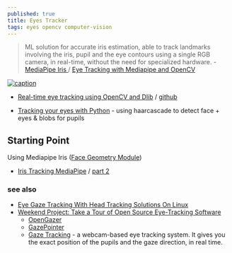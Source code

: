 ```yaml
---
published: true
title: Eyes Tracker
tags: eyes opencv computer-vision
---
```

> ML solution for accurate iris estimation, able to track landmarks involving the iris, pupil and the eye contours using a single RGB camera, in real-time, without the need for specialized hardware. - [MediaPipe Iris ](https://google.github.io/mediapipe/solutions/iris.html) / [Eye Tracking with Mediapipe and OpenCV](https://kh-monib.medium.com/title-gaze-tracking-with-opencv-and-mediapipe-318ac0c9c2c3)

[![caption](https://1.bp.blogspot.com/-N494e9_yk00/XywzbwgHMgI/AAAAAAAAGUo/4rWZgcvMPaQVphDK6SSeDZp8-79REaIAwCLcBGAsYHQ/s0/image8.gif)](https://ai.googleblog.com/2020/08/mediapipe-iris-real-time-iris-tracking.html)

- [Real-time eye tracking using OpenCV and Dlib](https://towardsdatascience.com/real-time-eye-tracking-using-opencv-and-dlib-b504ca724ac6) / [github](https://github.com/vardanagarwal/Proctoring-AI)

- [Tracking your eyes with Python](https://medium.com/@stepanfilonov/tracking-your-eyes-with-python-3952e66194a6) - using haarcascade to detect face + eyes & blobs for pupils

## Starting Point

Using Mediapipe Iris ([Face Geometry Module](https://github.com/google/mediapipe/wiki/MediaPipe-Face-Mesh))
- [Iris Tracking MediaPipe](https://www.youtube.com/watch?v=DNKAvDeqH_Y) / [part 2](https://www.youtube.com/watch?v=8CIxfcbGU3s)

### see also
- [Eye Gaze Tracking With Head Tracking Solutions On Linux](https://unix.stackexchange.com/questions/680253/eye-gaze-tracking-with-head-tracking-solutions-on-linux)
- [Weekend Project: Take a Tour of Open Source Eye-Tracking Software](https://www.linux.com/training-tutorials/weekend-project-take-tour-open-source-eye-tracking-software/)
	- [OpenGazer](https://github.com/opengazer/OpenGazer)
	- [GazePointer](https://gazerecorder.com/gazepointer/)
    - [Gaze Tracking](https://github.com/antoinelame/GazeTracking) - a webcam-based eye tracking system. It gives you the exact position of the pupils and the gaze direction, in real time.

